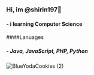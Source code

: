 ### Hi, im @shirin197👋
#### - i  learning Computer Science

####Lanuages
##### - Java, JavaScript, PHP, Python

![BlueYodaCookies (2)](https://user-images.githubusercontent.com/73479005/114016673-5f233e80-986b-11eb-96ae-631c6f9ac93f.png)


<!--
**shirin197/shirin197** is a ✨ _special_ ✨ repository because its `README.md` (this file) appears on your GitHub profile.

Here are some ideas to get you started:

- 🔭 I’m currently working on ...
- 🌱 I’m currently learning ...
- 👯 I’m looking to collaborate on ...
- 🤔 I’m looking for help with ...
- 💬 Ask me about ...
- 📫 How to reach me: ...
- 😄 Pronouns: ...
- ⚡ Fun fact: ...
-->
